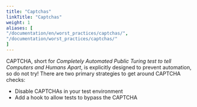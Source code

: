 ```yaml
---
title: "Captchas"
linkTitle: "Captchas"
weight: 1
aliases: [
"/documentation/en/worst_practices/captchas/",
"/documentation/worst_practices/captchas/"
] 
---
```


CAPTCHA, short for _Completely Automated Public Turing test
to tell Computers and Humans Apart_,
is explicitly designed to prevent automation, so do not try!
There are two primary strategies to get around CAPTCHA checks:

* Disable CAPTCHAs in your test environment
* Add a hook to allow tests to bypass the CAPTCHA
